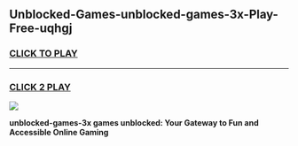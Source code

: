 
## Unblocked-Games-unblocked-games-3x-Play-Free-uqhgj
<h3>
<a href="https://premium76.site?title=unblocked-games-3x&ref=23A">CLICK TO PLAY</a></h3>
<hr>

<h3>
<a href="https://premium76.site?title=unblocked-games-3x&ref=23A">CLICK 2 PLAY</a>
  
</h3>

<a href="https://premium76.site?title=unblocked-games-3x&ref=23A"><img src="https://clearcache.store/games.png"></a>


**unblocked-games-3x games unblocked: Your Gateway to Fun and Accessible Online Gaming**
